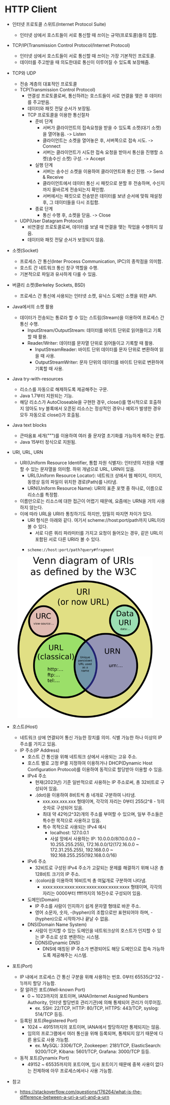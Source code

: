# HTTP Client

* 인터넷 프로토콜 스위트(Internet Protocol Suite)
  * 인터넷 상에서 호스트들이 서로 통신할 때 쓰이는 규약(프로토콜)들의 집합.

* TCP/IP(Transmission Control Protocol/Internet Protocol)
  * 인터넷 상에서 호스트들이 서로 통신할 때 쓰이는 가장 기본적인 프로토콜.
  * 데이터를 주고받을 때 의도한대로 통신이 이루어질 수 있도록 보장해줌.

* TCP와 UDP
  * 전송 계층의 대표적인 프로토콜
  * TCP(Transmission Control Protocol)
    * 연결성 프로토콜로써, 통신하려는 호스트들이 서로 연결을 맺은 후 데이터를 주고받음.
    * 데이터와 패킷 전달 순서가 보장됨.
    * TCP 프로토콜을 이용한 통신절차
      * 준비 단계
        * 서버가 클라이언트의 접속요청을 받을 수 있도록 소켓(대기 소켓)을 열어놓음. -> Listen
        * 클라이언트는 소켓을 열어놓은 후, 서버쪽으로 접속 시도. -> Connect
        * 서버는 클라이언트가 시도한 접속 요청을 받아서 통신을 진행할 소켓(송수신 소켓) 구성. -> Accept
      * 실행 단계
        * 서버는 송수신 소켓을 이용하여 클라이언트와 통신 진행. -> Send & Receive
        * 클라이언트에서 데이터 통신 시 패킷으로 분할 후 전송하며, 수신지까지 올바르게 전송되는지 확인함.
        * 서버에서는 패킷으로 전송받은 데이터를 보낸 순서에 맞춰 재설정 후, 그 데이터들을 다시 조립함.
      * 종료 단계
        * 통신 수행 후, 소켓을 닫음. -> Close
  * UDP(User Datagram Protocol)
    * 비연결성 프로토콜로써, 데이터를 보낼 때 연결을 맺는 작업을 수행하지 않음.
    * 데이터와 패킷 전달 순서가 보장되지 않음.

* 소켓(Socket)
  * 프로세스 간 통신(Inter Process Communication, IPC)의 종착점을 의미함.
  * 호스트 간 네트워크 통신 창구 역할을 수행.
  * 기본적으로 파일과 유사하게 다룰 수 있음.

* 버클리 소켓(Berkeley Sockets, BSD)
  * 프로세스 간 통신에 사용되는 인터넷 소켓, 유닉스 도메인 소켓을 위한 API.

* Java에서의 소켓 활용
  * 데이터가 전송되는 통로라 할 수 있는 스트림(Stream)을 이용하여 프로세스 간 통신 수행.
    * InputStream/OutputStream: 데이터를 바이트 단위로 읽어들이고 기록할 때 활용.
    * Reader/Writer: 데이터를 문자열 단위로 읽어들이고 기록할 때 활용.
      * InputStreamReader: 바이트 단위 데이터를 문자 단위로 변환하여 읽을 때 사용.
      * OutputStreamWriter: 문자 단위의 데이터를 바이트 단위로 변환하여 기록할 때 사용.

* Java try-with-resources
  * 리소스를 자동으로 해제하도록 제공해주는 구문.
  * Java 1.7부터 지원되는 기능.
  * 해당 리소스가 AutoCloseable을 구현한 경우, close()를 명시적으로 호출하지 않아도 
  try 블록에서 오픈된 리소스는 정상적인 경우나 예외가 발생한 경우 모두 자동으로 close()가 호출됨.

* Java text blocks
  * 큰따옴표 세개(""")를 이용하여 여러 줄 문자열 초기화를 가능하게 해주는 문법.
  * Java 15부터 정식으로 지원됨.

* URI, URL, URN
  * URI(Uniform Resource Identifier, 통합 자원 식별자): 인터넷의 자원을 식별할 수 있는 문자열을 의미함. 하위 개념으로 URL, URN이 있음.
    * URL(Uniform Resource Locator): 네트워크 상에서 웹 페이지, 이미지, 동영상 등의 파일이 위치한 경로(Path)를 나타냄.
    * URN(Uniform Resource Name): URI의 표준 포맷 중 하나로, 이름으로 리소스를 특정함.
  * 이름만으로는 리소스에 대한 접근이 어렵기 때문에, 요즘에는 URN을 거의 사용하지 않는다.
  * 이에 따라 URL을 URI라 통칭하기도 하지만, 엄밀히 따지면 차이가 있다.
    * URI 형식은 아래와 같다. 여기서 scheme://host:port/path까지 URL이라 볼 수 있다.
      * 서로 다른 쿼리 파라미터를 가지고 요청이 들어오는 경우, 같은 URL이 포함된 서로 다른 URI라 볼 수 있다.
    * <pre class="language-ini"><code class="lang-ini">scheme://host:port/path?query#fragment</code></pre>

<figure><img src="./images/uri-url-urn.png" alt=""></figure>

* 호스트(Host)
  * 네트워크 상에 연결되어 통신 가능한 장치를 의미. 식별 가능한 하나 이상의 IP 주소를 가지고 있음.
  * IP 주소(IP Address)
    * 호스트 간 통신을 위해 네트워크 상에서 사용되는 고유 주소.
    * 호스트 별로 고정 IP를 지정하여 이용하거나 DHCP(Dynamic Host Configuration Protocol)를 이용하여 동적으로 할당받아 이용할 수 있음.
    * IPv4 주소
      * 현재(2023년) 기준 일반적으로 사용하는 IP 주소로써, 총 32비트로 구성되어 있음.
      * .(dot)을 이용하여 8비트씩 총 네개로 구분하여 나타냄.
        * xxx.xxx.xxx.xxx 형태이며, 각각의 자리는 0부터 255(2^8 - 1)의 숫자로 구성되어 있음.
        * 최대 약 42억(2^32)개의 주소를 부여할 수 있으며, 일부 주소들은 특수한 목적으로 사용하고 있음.
        * 특수 목적으로 사용되는 IPv4 예시
          * localhost: 127.0.0.1
          * 사설 망에서 사용하는 IP: 10.0.0.0/8(10.0.0.0 ~ 10.255.255.255), 172.16.0.0/12(172.16.0.0 ~ 172.31.255.255), 192.168.0.0 ~ 192.168.255.255(192.168.0.0/16)
    * IPv6 주소
      * 32비트로 구성된 IPv4 주소가 고갈되는 문제를 해결하기 위해 나온 총 128비트 크기의 IP 주소.
      * :(colon)을 이용하여 16비트씩 총 여덟개로 구분하여 나타냄.
        * xxxx:xxxx:xxxx:xxxx:xxxx:xxxx:xxxx:xxxx 형태이며, 각각의 자리는 0000부터 ffff까지의 16진수로 구성되어 있음.
    * 도메인(Domain)
      * IP 주소를 사람이 인지하기 쉽게 문자열 형태로 바꾼 주소.
      * 영어 소문자, 숫자, -(hyphen)의 조합으로만 표현되어야 하며, -(hyphen)으로 시작하거나 끝날 수 없음.
    * DNS(Domain Name System)
      * 사람이 인지할 수 있는 도메인을 네트워크상의 호스트가 인지할 수 있는 IP 주소로 상호 변환하는 시스템.
      * DDNS(Dynamic DNS)
        * DNS에 매칭된 IP 주소가 변경되어도 해당 도메인으로 접속 가능하도록 제공해주는 시스템.
  
* 포트(Port)
  * IP 내에서 프로세스 간 통신 구분을 위해 사용하는 번호. 0부터 65535(2^32 - 1)까지 할당 가능함.
  * 잘 알려진 포트(Well-known Port)
    * 0 ~ 1023까지의 포트이며, IANA(Internet Assigned Numbers Authority, 인터넷 할당번호 관리기관)에 의해 통제되어 관리가 이루어짐.
      * ex. SSH: 22/TCP, HTTP: 80/TCP, HTTPS: 443/TCP, syslog: 514/TCP 등등.
  * 등록된 포트(Registered Port)
    * 1024 ~ 49151까지의 포트이며, IANA에서 할당하지만 통제되지는 않음.
    * 임의의 프로그램에서 여러 통신을 위해 등록되며, 통제되지 않기 때문에 다른 용도로 사용 가능함.
      * ex. MySQL: 3306/TCP, Zookeeper: 2181/TCP, ElasticSearch: 9200/TCP, Kibana: 5601/TCP, Grafana: 3000/TCP 등등.
  * 동적 포트(Dynamix Port)
    * 49152 ~ 65535까지의 포트이며, 임시 포트이기 때문에 중복 사용이 없다는 전제하에 아무 프로세스에서나 사용 가능함.


* 참고
  * https://stackoverflow.com/questions/176264/what-is-the-difference-between-a-uri-a-url-and-a-urn
